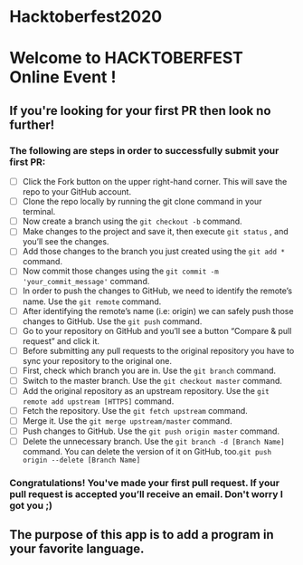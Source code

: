 # Hacktoberfest2020
# Welcome to HACKTOBERFEST Online Event !

## If you're looking for your first PR then look no further!

### The following are steps in order to successfully submit your first PR:

- [ ] Click the Fork button on the upper right-hand corner. This will save the repo to your GitHub account.
- [ ] Clone the repo locally by running the git clone command in your terminal.
- [ ] Now create a branch using the ```git checkout -b``` command.
- [ ] Make changes to the project and save it, then execute ```git status``` , and you’ll see the changes.
- [ ] Add those changes to the branch you just created using the ```git add *``` command.
- [ ] Now commit those changes using the ```git commit -m 'your_commit_message'``` command.
- [ ] In order to push the changes to GitHub, we need to identify the remote’s name. Use the ```git remote``` command.
- [ ] After identifying the remote’s name (i.e: origin) we can safely push those changes to GitHub. Use the ```git push``` command.
- [ ] Go to your repository on GitHub and you’ll see a button “Compare & pull request” and click it.
- [ ] Before submitting any pull requests to the original repository you have to sync your repository to the original one.
- [ ] First, check which branch you are in. Use the ```git branch``` command.
- [ ] Switch to the master branch. Use the ```git checkout master``` command.
- [ ] Add the original repository as an upstream repository. Use the ```git remote add upstream [HTTPS]``` command.
- [ ] Fetch the repository. Use the ```git fetch upstream``` command.
- [ ] Merge it. Use the ```git merge upstream/master``` command.
- [ ] Push changes to GitHub. Use the ```git push origin master``` command.
- [ ] Delete the unnecessary branch. Use the ```git branch -d [Branch Name]``` command.
You can delete the version of it on GitHub, too.```git push origin --delete [Branch Name]```

### Congratulations! You've made your first pull request. If your pull request is accepted you’ll receive an email. Don't worry I got you ;)

## The purpose of this app is to add a program in your favorite language. 



